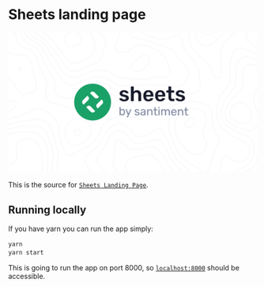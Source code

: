 # Sheets landing page

![](./src/images/sheets.png)

This is the source for [`Sheets Landing Page`](https://sheets.santiment.net).

## Running locally

If you have yarn you can run the app simply:

```bash
yarn
yarn start
```

This is going to run the app on port 8000, so [`localhost:8000`](http://localhost:8000) should be accessible.

